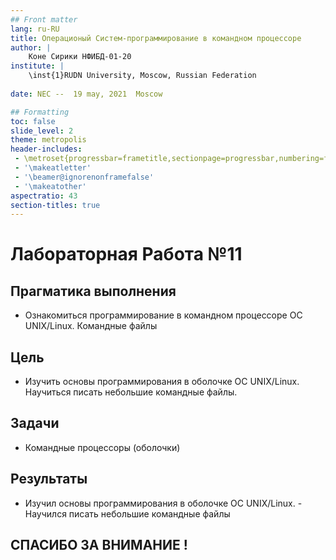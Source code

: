 ```yaml
---
## Front matter
lang: ru-RU
title: Операционый Систем-программирование в командном процессоре
author: |
	Коне Сирики НФИБД-01-20
institute: |
	\inst{1}RUDN University, Moscow, Russian Federation
	
date: NEC --  19 may, 2021  Moscow

## Formatting
toc: false
slide_level: 2
theme: metropolis
header-includes: 
 - \metroset{progressbar=frametitle,sectionpage=progressbar,numbering=fraction}
 - '\makeatletter'
 - '\beamer@ignorenonframefalse'
 - '\makeatother'
aspectratio: 43
section-titles: true
---
```


# Лабораторная Работа №11

## Прагматика выполнения

- Ознакомиться программирование в командном процессоре ОС UNIX/Linux. Командные файлы

## Цель

- Изучить основы программирования в оболочке ОС UNIX/Linux.
 Научиться писать небольшие командные файлы.

## Задачи

- Командные процессоры (оболочки)
  
## Результаты

- Изучил основы программирования в оболочке ОС UNIX/Linux. - Научился писать небольшие командные файлы

## СПАСИБО ЗА ВНИМАНИЕ !